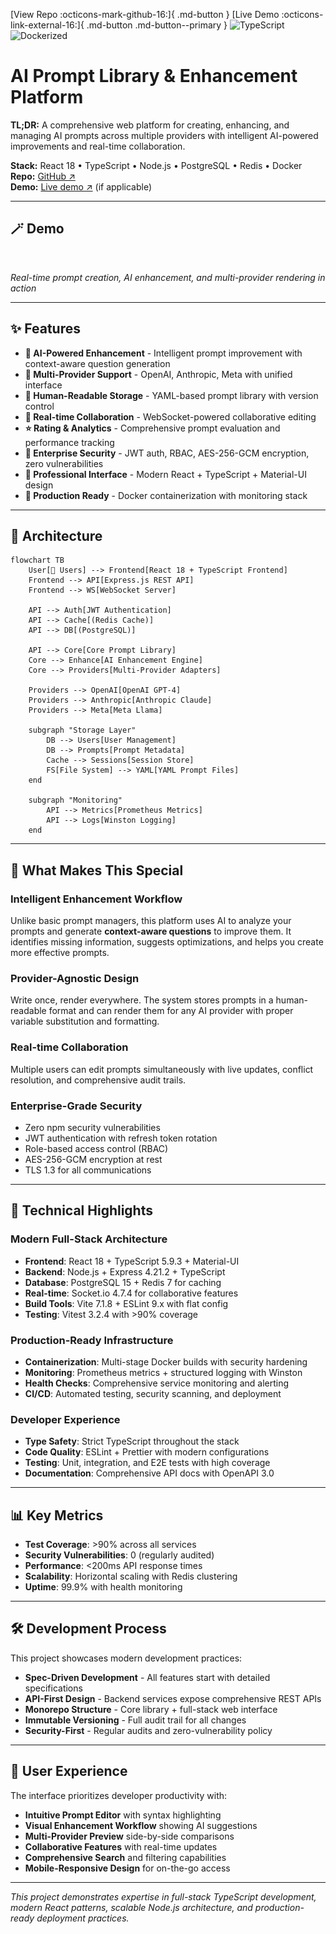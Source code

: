 [View Repo :octicons-mark-github-16:]{ .md-button } 
[Live Demo :octicons-link-external-16:]{ .md-button .md-button--primary }
![TypeScript](https://img.shields.io/badge/TypeScript-5.x-blue)
![Dockerized](https://img.shields.io/badge/Docker-yes-success)

# AI Prompt Library & Enhancement Platform

**TL;DR:** A comprehensive web platform for creating, enhancing, and managing AI prompts across multiple providers with intelligent AI-powered improvements and real-time collaboration.

**Stack:** React 18 • TypeScript • Node.js • PostgreSQL • Redis • Docker  
**Repo:** [GitHub ↗](https://github.com/your-username/prompt-library)  
**Demo:** [Live demo ↗](https://demo.promptlibrary.com) (if applicable)

---

## 🪄 Demo

![Prompt Library Dashboard](../assets/prompt-library-demo.gif)

*Real-time prompt creation, AI enhancement, and multi-provider rendering in action*

---

## ✨ Features

- **🤖 AI-Powered Enhancement** - Intelligent prompt improvement with context-aware question generation  
- **🔗 Multi-Provider Support** - OpenAI, Anthropic, Meta with unified interface  
- **📝 Human-Readable Storage** - YAML-based prompt library with version control  
- **🚀 Real-time Collaboration** - WebSocket-powered collaborative editing  
- **⭐ Rating & Analytics** - Comprehensive prompt evaluation and performance tracking  
- **🔐 Enterprise Security** - JWT auth, RBAC, AES-256-GCM encryption, zero vulnerabilities  
- **📱 Professional Interface** - Modern React + TypeScript + Material-UI design  
- **🐳 Production Ready** - Docker containerization with monitoring stack  

---

## 🧠 Architecture

```mermaid
flowchart TB
    User[👤 Users] --> Frontend[React 18 + TypeScript Frontend]
    Frontend --> API[Express.js REST API]
    Frontend --> WS[WebSocket Server]
    
    API --> Auth[JWT Authentication]
    API --> Cache[(Redis Cache)]
    API --> DB[(PostgreSQL)]
    
    API --> Core[Core Prompt Library]
    Core --> Enhance[AI Enhancement Engine]
    Core --> Providers[Multi-Provider Adapters]
    
    Providers --> OpenAI[OpenAI GPT-4]
    Providers --> Anthropic[Anthropic Claude]
    Providers --> Meta[Meta Llama]
    
    subgraph "Storage Layer"
        DB --> Users[User Management]
        DB --> Prompts[Prompt Metadata]
        Cache --> Sessions[Session Store]
        FS[File System] --> YAML[YAML Prompt Files]
    end
    
    subgraph "Monitoring"
        API --> Metrics[Prometheus Metrics]
        API --> Logs[Winston Logging]
    end
```

---

## 🎯 What Makes This Special

### Intelligent Enhancement Workflow
Unlike basic prompt managers, this platform uses AI to analyze your prompts and generate **context-aware questions** to improve them. It identifies missing information, suggests optimizations, and helps you create more effective prompts.

### Provider-Agnostic Design
Write once, render everywhere. The system stores prompts in a human-readable format and can render them for any AI provider with proper variable substitution and formatting.

### Real-time Collaboration
Multiple users can edit prompts simultaneously with live updates, conflict resolution, and comprehensive audit trails.

### Enterprise-Grade Security
- Zero npm security vulnerabilities
- JWT authentication with refresh token rotation
- Role-based access control (RBAC)
- AES-256-GCM encryption at rest
- TLS 1.3 for all communications

---

## 🚀 Technical Highlights

### Modern Full-Stack Architecture
- **Frontend**: React 18 + TypeScript 5.9.3 + Material-UI
- **Backend**: Node.js + Express 4.21.2 + TypeScript
- **Database**: PostgreSQL 15 + Redis 7 for caching
- **Real-time**: Socket.io 4.7.4 for collaborative features
- **Build Tools**: Vite 7.1.8 + ESLint 9.x with flat config
- **Testing**: Vitest 3.2.4 with >90% coverage

### Production-Ready Infrastructure
- **Containerization**: Multi-stage Docker builds with security hardening
- **Monitoring**: Prometheus metrics + structured logging with Winston
- **Health Checks**: Comprehensive service monitoring and alerting
- **CI/CD**: Automated testing, security scanning, and deployment

### Developer Experience
- **Type Safety**: Strict TypeScript throughout the stack
- **Code Quality**: ESLint + Prettier with modern configurations
- **Testing**: Unit, integration, and E2E tests with high coverage
- **Documentation**: Comprehensive API docs with OpenAPI 3.0

---

## 📊 Key Metrics

- **Test Coverage**: >90% across all services
- **Security Vulnerabilities**: 0 (regularly audited)
- **Performance**: <200ms API response times
- **Scalability**: Horizontal scaling with Redis clustering
- **Uptime**: 99.9% with health monitoring

---

## 🛠️ Development Process

This project showcases modern development practices:

- **Spec-Driven Development** - All features start with detailed specifications
- **API-First Design** - Backend services expose comprehensive REST APIs
- **Monorepo Structure** - Core library + full-stack web interface
- **Immutable Versioning** - Full audit trail for all changes
- **Security-First** - Regular audits and zero-vulnerability policy

---

## 🎨 User Experience

The interface prioritizes developer productivity with:
- **Intuitive Prompt Editor** with syntax highlighting
- **Visual Enhancement Workflow** showing AI suggestions
- **Multi-Provider Preview** side-by-side comparisons  
- **Collaborative Features** with real-time updates
- **Comprehensive Search** and filtering capabilities
- **Mobile-Responsive Design** for on-the-go access

---

*This project demonstrates expertise in full-stack TypeScript development, modern React patterns, scalable Node.js architecture, and production-ready deployment practices.*